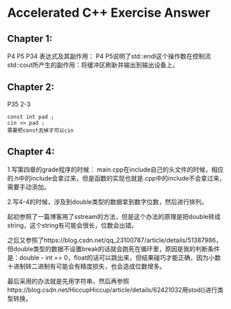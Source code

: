 # Accelerated C++ Exercise Answer

## Chapter 1:

P4 P5 P34 表达式及其副作用：
P4 P5说明了std::endl这个操作数在控制流std::cout所产生的副作用：将缓冲区刷新并输出到输出设备上。

## Chapter 2:

P35 2-3
```
const int pad ;
cin >> pad ;
需要把const去掉才可以cin
```

## Chapter 4:

1.写第四章的grade程序的时候：
main.cpp在include自己的头文件的时候，相应的.h中的include会拿过来，但是函数的实现也就是.cpp中的include不会拿过来，需要手动添加。

2.写4-4的时候，涉及到double类型的数据拿到数字位数，然后进行排列。

起初参照了一篇博客用了sstream的方法，但是这个办法的原理是把double转成string，这个string有可能会很长，位数会出错。

之后又参照了https://blog.csdn.net/qq_23100787/article/details/51387986，但double类型的数据不设置break的话就会跑死在循环里，原因是我的判断条件是：double - int == 0，float的话可以跳出来，但结果碰巧才能正确，因为小数十进制转二进制有可能会有精度损失，也会造成位数增多。

最后采用的办法就是先用字符串，然后再参照https://blog.csdn.net/HiccupHiccup/article/details/62421032用stod()进行类型转换。
